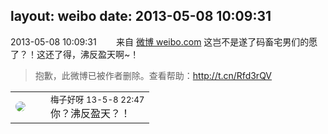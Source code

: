 layout: weibo
date: 2013-05-08 10:09:31
---
<meta name="referrer" content="no-referrer" />

2013-05-08 10:09:31  &nbsp;&nbsp;&nbsp;&nbsp;&nbsp;&nbsp; 来自 <a href="http://weibo.com/" rel="nofollow">微博 weibo.com</a>
这岂不是遂了码畜宅男们的愿了？！这还了得，沸反盈天啊~！
>  抱歉，此微博已被作者删除。查看帮助：http://t.cn/Rfd3rQV

<table style="width: 100%;">
  <tr>
    <td style="width: 40px;"><img style="border-radius:50%" src="https://tva3.sinaimg.cn/crop.0.0.180.180.50/abefb5b0jw1e8qgp5bmzyj2050050aa8.jpg?KID=imgbed,tva&Expires=1624465812&ssig=XRaLVWcZrc"></td>
    <td colspan="2"><small>梅子好呀 13-5-8 22:47</small><br/>你？沸反盈天？！</td>
  </tr>
</table>
